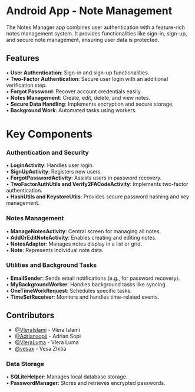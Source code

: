 
# Android App - Note Management

The Notes Manager app combines user authentication with a feature-rich notes management system. It provides functionalities like sign-in, sign-up, and secure note management, ensuring user data is protected.

## Features
• **User Authentication**: Sign-in and sign-up functionalities.  
• **Two-Factor Authentication**: Secure user login with an additional verification step.  
• **Forgot Password**: Recover account credentials easily.  
• **Notes Management**: Create, edit, delete, and view notes.  
• **Secure Data Handling**: Implements encryption and secure storage.  
• **Background Work**: Automated tasks using workers.


# Key Components
### Authentication and Security
• **LoginActivity**: Handles user login.<br>
• **SignUpActivity**: Registers new users.<br>
• **ForgotPasswordActivity**: Assists users in password recovery.<br>
• **TwoFactorAuthUtils and Verify2FACodeActivity**: Implements two-factor authentication.<br>
• **HashUtils and KeystoreUtils**: Provides secure password hashing and key management.<br>

### Notes Management
• **ManageNotesActivity**: Central screen for managing all notes.<br>
• **AddOrEditNoteActivity**: Enables creating and editing notes.<br>
• **NotesAdapter**: Manages notes display in a list or grid.<br>
• **Note**: Represents individual note data.<br>

### Utilities and Background Tasks
• **EmailSender**: Sends email notifications (e.g., for password recovery).<br>
• **MyBackgroundWorker**: Handles background tasks like syncing.<br>
• **OneTimeWorkRequest**: Schedules specific tasks.<br>
• **TimeSetReceiver**: Monitors and handles time-related events.<br>

## Contributors  
- [@VleraIslami](https://github.com/VleraIslami) - Vlera Islami  
- [@Adriansopii](https://github.com/Adriansopii) - Adrian Sopi  
- [@VleraLuma](https://github.com/VleraLuma) - Vlera Luma  
- [@vesax](https://github.com/vesax) - Vesa Zhitia  

### Data Storage
• **SQLiteHelper**: Manages local database storage.<br>
• **PasswordManager**: Stores and retrieves encrypted passwords.<br>


